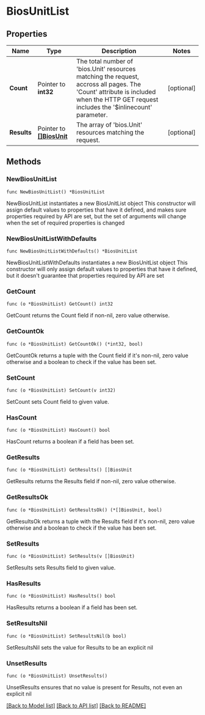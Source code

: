 # BiosUnitList

## Properties

Name | Type | Description | Notes
------------ | ------------- | ------------- | -------------
**Count** | Pointer to **int32** | The total number of &#39;bios.Unit&#39; resources matching the request, accross all pages. The &#39;Count&#39; attribute is included when the HTTP GET request includes the &#39;$inlinecount&#39; parameter. | [optional] 
**Results** | Pointer to [**[]BiosUnit**](BiosUnit.md) | The array of &#39;bios.Unit&#39; resources matching the request. | [optional] 

## Methods

### NewBiosUnitList

`func NewBiosUnitList() *BiosUnitList`

NewBiosUnitList instantiates a new BiosUnitList object
This constructor will assign default values to properties that have it defined,
and makes sure properties required by API are set, but the set of arguments
will change when the set of required properties is changed

### NewBiosUnitListWithDefaults

`func NewBiosUnitListWithDefaults() *BiosUnitList`

NewBiosUnitListWithDefaults instantiates a new BiosUnitList object
This constructor will only assign default values to properties that have it defined,
but it doesn't guarantee that properties required by API are set

### GetCount

`func (o *BiosUnitList) GetCount() int32`

GetCount returns the Count field if non-nil, zero value otherwise.

### GetCountOk

`func (o *BiosUnitList) GetCountOk() (*int32, bool)`

GetCountOk returns a tuple with the Count field if it's non-nil, zero value otherwise
and a boolean to check if the value has been set.

### SetCount

`func (o *BiosUnitList) SetCount(v int32)`

SetCount sets Count field to given value.

### HasCount

`func (o *BiosUnitList) HasCount() bool`

HasCount returns a boolean if a field has been set.

### GetResults

`func (o *BiosUnitList) GetResults() []BiosUnit`

GetResults returns the Results field if non-nil, zero value otherwise.

### GetResultsOk

`func (o *BiosUnitList) GetResultsOk() (*[]BiosUnit, bool)`

GetResultsOk returns a tuple with the Results field if it's non-nil, zero value otherwise
and a boolean to check if the value has been set.

### SetResults

`func (o *BiosUnitList) SetResults(v []BiosUnit)`

SetResults sets Results field to given value.

### HasResults

`func (o *BiosUnitList) HasResults() bool`

HasResults returns a boolean if a field has been set.

### SetResultsNil

`func (o *BiosUnitList) SetResultsNil(b bool)`

 SetResultsNil sets the value for Results to be an explicit nil

### UnsetResults
`func (o *BiosUnitList) UnsetResults()`

UnsetResults ensures that no value is present for Results, not even an explicit nil

[[Back to Model list]](../README.md#documentation-for-models) [[Back to API list]](../README.md#documentation-for-api-endpoints) [[Back to README]](../README.md)


